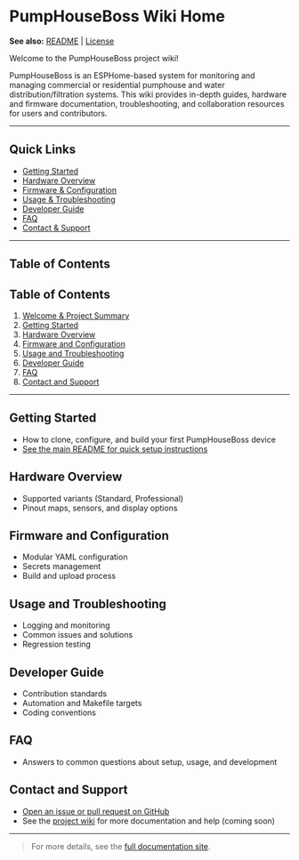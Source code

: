 
# PumpHouseBoss Wiki Home

**See also:** [README](https://github.com/hucklesberries/PumpHouseBoss/blob/main/README.md/) | [License](https://github.com/hucklesberries/PumpHouseBoss/blob/main/LICENSE)

Welcome to the PumpHouseBoss project wiki!

PumpHouseBoss is an ESPHome-based system for monitoring and managing commercial or residential pumphouse and water distribution/filtration systems. This wiki provides in-depth guides, hardware and firmware documentation, troubleshooting, and collaboration resources for users and contributors.

---

## Quick Links
- [Getting Started](#getting-started)
- [Hardware Overview](#hardware-overview)
- [Firmware & Configuration](#firmware-and-configuration)
- [Usage & Troubleshooting](#usage-and-troubleshooting)
- [Developer Guide](#developer-guide)
- [FAQ](#faq)
- [Contact & Support](#contact-and-support)

---

## Table of Contents

## Table of Contents
1. [Welcome & Project Summary](#pumphouseboss-wiki-home)
2. [Getting Started](#getting-started)
3. [Hardware Overview](#hardware-overview)
4. [Firmware and Configuration](#firmware-and-configuration)
5. [Usage and Troubleshooting](#usage-and-troubleshooting)
6. [Developer Guide](#developer-guide)
7. [FAQ](#faq)
8. [Contact and Support](#contact-and-support)

---

## Getting Started
- How to clone, configure, and build your first PumpHouseBoss device
- [See the main README for quick setup instructions](README.md)

## Hardware Overview
- Supported variants (Standard, Professional)
- Pinout maps, sensors, and display options

## Firmware and Configuration
- Modular YAML configuration
- Secrets management
- Build and upload process

## Usage and Troubleshooting
- Logging and monitoring
- Common issues and solutions
- Regression testing

## Developer Guide
- Contribution standards
- Automation and Makefile targets
- Coding conventions

## FAQ
- Answers to common questions about setup, usage, and development

## Contact and Support
- [Open an issue or pull request on GitHub](https://github.com/hucklesberries/PumpHouseBoss)
- See the [project wiki](#) for more documentation and help (coming soon)

---

> For more details, see the [full documentation site](https://hucklesberries.github.io/PumpHouseBoss/).
